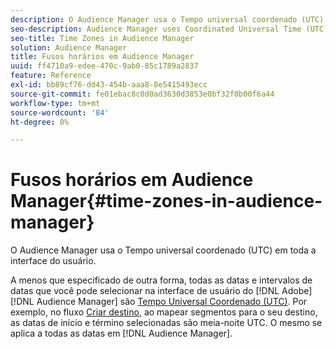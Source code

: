 ```yaml
---
description: O Audience Manager usa o Tempo universal coordenado (UTC) em toda a interface do usuário.
seo-description: Audience Manager uses Coordinated Universal Time (UTC) across its entire UI.
seo-title: Time Zones in Audience Manager
solution: Audience Manager
title: Fusos horários em Audience Manager
uuid: ff4710a9-edee-470c-9ab0-85c1789a2837
feature: Reference
exl-id: bb89cf76-dd43-454b-aaa8-8e5415493ecc
source-git-commit: fe01ebac8c0d0ad3630d3853e0bf32f0b00f6a44
workflow-type: tm+mt
source-wordcount: '84'
ht-degree: 0%

---
```


# Fusos horários em Audience Manager{#time-zones-in-audience-manager}

O Audience Manager usa o Tempo universal coordenado (UTC) em toda a interface do usuário.

A menos que especificado de outra forma, todas as datas e intervalos de datas que você pode selecionar na interface de usuário do [!DNL Adobe] [!DNL Audience Manager] são [Tempo Universal Coordenado (UTC)](https://www.timeanddate.com/worldclock/timezone/utc). Por exemplo, no fluxo [Criar destino](../features/destinations/create-cookie-destination.md#segments-mapping), ao mapear segmentos para o seu destino, as datas de início e término selecionadas são meia-noite UTC. O mesmo se aplica a todas as datas em [!DNL Audience Manager].
